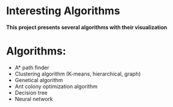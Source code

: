 # Interesting Algorithms
__This project presents several algorithms with their visualization__

# Algorithms:
<ul>
  <li> A* path finder
  <li> Clustering algorithm (K-means, hierarchical, graph)
  <li> Genetical algorithm
  <li> Ant colony optimization algorithm
  <li> Decision tree
  <li> Neural network
</ul>

